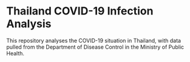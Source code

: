 # Thailand COVID-19 Infection Analysis 

This repository analyses the COVID-19 situation in Thailand, with data pulled from the Department of Disease Control in the Ministry of Public Health.
